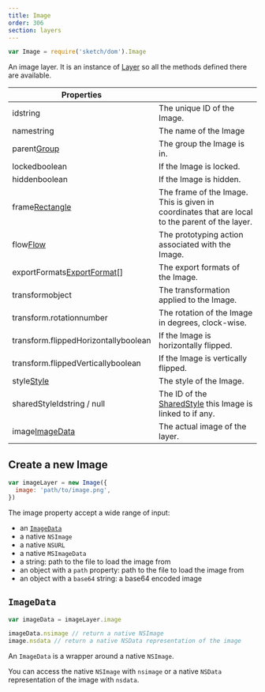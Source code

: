 ```yaml
---
title: Image
order: 306
section: layers
---
```


```javascript
var Image = require('sketch/dom').Image
```

An image layer. It is an instance of [Layer](#layer) so all the methods defined there are available.

| Properties                                                                  |                                                                                                 |
| --------------------------------------------------------------------------- | ----------------------------------------------------------------------------------------------- |
| id<span class="arg-type">string</span>                                      | The unique ID of the Image.                                                                     |
| name<span class="arg-type">string</span>                                    | The name of the Image                                                                           |
| parent<span class="arg-type">[Group](#group)</span>                         | The group the Image is in.                                                                      |
| locked<span class="arg-type">boolean</span>                                 | If the Image is locked.                                                                         |
| hidden<span class="arg-type">boolean</span>                                 | If the Image is hidden.                                                                         |
| frame<span class="arg-type">[Rectangle](#rectangle)</span>                  | The frame of the Image. This is given in coordinates that are local to the parent of the layer. |
| flow<span class="arg-type">[Flow](#flow)</span>                             | The prototyping action associated with the Image.                                               |
| exportFormats<span class="arg-type">[ExportFormat](#export-format)[]</span> | The export formats of the Image.                                                                |
| transform<span class="arg-type">object</span>                               | The transformation applied to the Image.                                                        |
| transform.rotation<span class="arg-type">number</span>                      | The rotation of the Image in degrees, clock-wise.                                               |
| transform.flippedHorizontally<span class="arg-type">boolean</span>          | If the Image is horizontally flipped.                                                           |
| transform.flippedVertically<span class="arg-type">boolean</span>            | If the Image is vertically flipped.                                                             |
| style<span class="arg-type">[Style](#style)</span>                          | The style of the Image.                                                                         |
| sharedStyleId<span class="arg-type">string / null</span>                    | The ID of the [SharedStyle](#shared-style) this Image is linked to if any.                      |
| image<span class="arg-type">[ImageData](#imagedata)</span>                  | The actual image of the layer.                                                                  |

## Create a new Image

```javascript
var imageLayer = new Image({
  image: 'path/to/image.png',
})
```

The image property accept a wide range of input:

- an [`ImageData`](#imagedata)
- a native `NSImage`
- a native `NSURL`
- a native `MSImageData`
- a string: path to the file to load the image from
- an object with a `path` property: path to the file to load the image from
- an object with a `base64` string: a base64 encoded image

## `ImageData`

```javascript
var imageData = imageLayer.image

imageData.nsimage // return a native NSImage
image.nsdata // return a native NSData representation of the image
```

An `ImageData` is a wrapper around a native `NSImage`.

You can access the native `NSImage` with `nsimage` or a native `NSData` representation of the image with `nsdata`.
